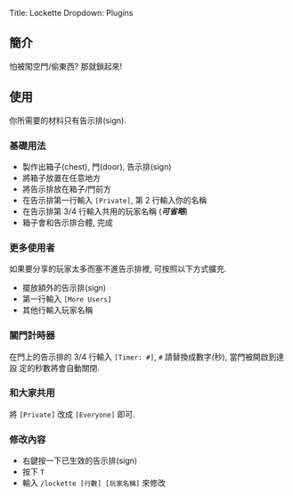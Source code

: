 Title: Lockette
Dropdown: Plugins

## 簡介
怕被闖空門/偷東西? 那就鎖起來!

## 使用
你所需要的材料只有告示排(sign).

### 基礎用法
* 製作出箱子(chest), 門(door), 告示排(sign)
* 將箱子放置在任意地方
* 將告示排放在箱子/門前方
* 在告示排第一行輸入 `[Private]`, 第 2 行輸入你的名稱
* 在告示排第 3/4 行輸入共用的玩家名稱 (***可省略***)
* 箱子會和告示排合體, 完成

### 更多使用者
如果要分享的玩家太多而塞不進告示排裡, 可按照以下方式擴充.

* 擺放額外的告示排(sign)
* 第一行輸入 `[More Users]`
* 其他行輸入玩家名稱

### 關門計時器
在門上的告示排的 3/4 行輸入 `[Timer: #]`, `#` 請替換成數字(秒), 當門被開啟到達設
定的秒數將會自動關閉.

### 和大家共用
將 `[Private]` 改成 `[Everyone]` 即可.

### 修改內容
* 右鍵按一下已生效的告示排(sign)
* 按下 `T`
* 輸入 `/lockette [行數] [玩家名稱]` 來修改

